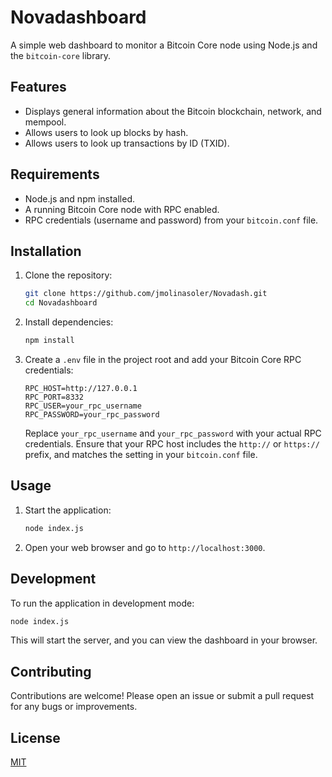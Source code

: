 # Novadashboard
 
 A simple web dashboard to monitor a Bitcoin Core node using Node.js and the `bitcoin-core` library.
 
 ## Features
 
 *   Displays general information about the Bitcoin blockchain, network, and mempool.
 *   Allows users to look up blocks by hash.
 *   Allows users to look up transactions by ID (TXID).
 
 ## Requirements
 
 *   Node.js and npm installed.
 *   A running Bitcoin Core node with RPC enabled.
 *   RPC credentials (username and password) from your `bitcoin.conf` file.
 
 ## Installation
 
 1.  Clone the repository:
 
     ```bash
     git clone https://github.com/jmolinasoler/Novadash.git
     cd Novadashboard
     ```
 
 2.  Install dependencies:
 
     ```bash
     npm install
     ```
 
 3.  Create a `.env` file in the project root and add your Bitcoin Core RPC credentials:
 
     ```
     RPC_HOST=http://127.0.0.1
     RPC_PORT=8332
     RPC_USER=your_rpc_username
     RPC_PASSWORD=your_rpc_password
     ```
     Replace `your_rpc_username` and `your_rpc_password` with your actual RPC credentials.  Ensure that your RPC host includes the `http://` or `https://` prefix, and matches the setting in your `bitcoin.conf` file.
 
 ## Usage
 
 1.  Start the application:
 
     ```bash
     node index.js
     ```
 
 2.  Open your web browser and go to `http://localhost:3000`.
 
 ## Development
 
 To run the application in development mode:
 
 ```bash
 node index.js 
 ```
 
 This will start the server, and you can view the dashboard in your browser.
 
 ## Contributing
 
 Contributions are welcome! Please open an issue or submit a pull request for any bugs or improvements.
 
 ## License
 
 [MIT](LICENSE)